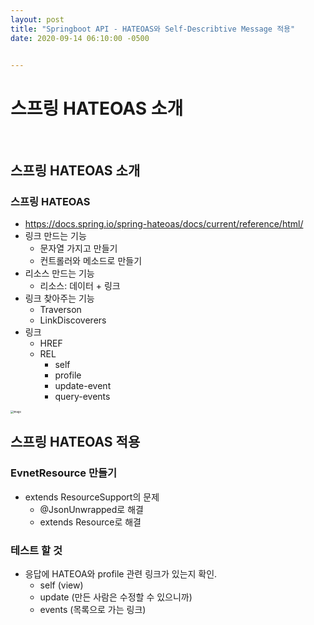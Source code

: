 ```yaml
---
layout: post
title: "Springboot API - HATEOAS와 Self-Describtive Message 적용"
date: 2020-09-14 06:10:00 -0500


---
```




# 스프링 HATEOAS 소개

<br/>

## 스프링 HATEOAS 소개

### 스프링 HATEOAS
- https://docs.spring.io/spring-hateoas/docs/current/reference/html/
- 링크 만드는 기능
  - 문자열 가지고 만들기
  - 컨트롤러와 메소드로 만들기
- 리소스 만드는 기능
  - 리소스: 데이터 + 링크
- 링크 찾아주는 기능
  - Traverson
  - LinkDiscoverers
- 링크
  - HREF
  - REL
    - self
    - profile
    - update-event
    - query-events

<img src="https://user-images.githubusercontent.com/42582516/93029741-704ef880-f658-11ea-8e27-81d626a05ed8.png" alt="image" style="zoom:30%;" />


<br/>

## 스프링 HATEOAS 적용

### EvnetResource 만들기
- extends ResourceSupport의 문제
  - @JsonUnwrapped로 해결
  - extends Resource<T>로 해결

### 테스트 할 것
- 응답에 HATEOA와 profile 관련 링크가 있는지 확인.
  - self (view)
  - update (만든 사람은 수정할 수 있으니까)
  - events (목록으로 가는 링크)



